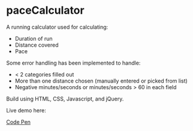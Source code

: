 # paceCalculator

A running calculator used for calculating:
* Duration of run
* Distance covered
* Pace

Some error handling has been implemented to handle:
* < 2 categories filled out
* More than one distance chosen (manually entered or picked from list)
* Negative minutes/seconds or minutes/seconds > 60 in each field

Build using HTML, CSS, Javascript, and jQuery.

Live demo here: 

[Code Pen](http://s.codepen.io/MCatha/debug/ZBoWKp)


